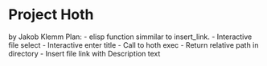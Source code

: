 # Project Hoth
by Jakob Klemm
Plan:
    - elisp function simmilar to insert_link.
    - Interactive file select
    - Interactive enter title
    - Call to hoth exec
    - Return relative path in directory
    - Insert file link with Description text
